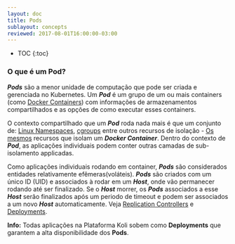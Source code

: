 ```yaml
---
layout: doc
title: Pods
sublayout: concepts
reviewed: 2017-08-01T16:00:00-03:00
---
```


* TOC
{:toc}

### O que é um Pod?

___Pods___ são a menor unidade de computação que pode ser criada e gerenciada no Kubernetes. Um ___Pod___ é um grupo de um ou mais containers (como [Docker Containers](https://www.docker.com/what-docker)) com informações de armazenamentos compartilhados e as opções de como executar esses containers.

O contexto compartilhado que um ___Pod___ roda nada mais é que um conjunto de: [Linux Namespaces](https://en.wikipedia.org/wiki/Linux_namespaces), [cgroups](https://en.wikipedia.org/wiki/Cgroups) entre outros recursos de isolação - [Os mesmos](https://docs.docker.com/engine/security/security/) recursos que isolam um ___Docker Container___. Dentro do contexto de ___Pod___, as aplicações individuais podem conter outras camadas de sub-isolamento applicadas.

Como aplicações individuais rodando em container, ___Pods___ são considerados entidades relativamente efêmeras(voláteis). ___Pods___ são criados com um único ID (UID) e associados à rodar em um ___Host___, onde vão permanecer rodando até ser finalizado. Se o ___Host___ morrer, os ___Pods___ associados a esse ___Host___ serão finalizados após um periodo de timeout e podem ser associados a um novo ___Host___ automaticamente. Veja [Replication Controllers](#TODO) e [Deployments](#TODO).

<div class="alert alert-info">
  <strong>Info:</strong> Todas aplicações na Plataforma Koli sobem como <strong>Deployments</strong> que garantem a alta disponibilidade dos <strong>Pods</strong>.
</div> 